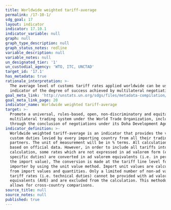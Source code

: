```yaml
---
title: Worldwide weighted tariff-average
permalink: /17-10-1/
sdg_goal: 17
layout: indicator
indicator: 17.10.1
indicator_variable: null
graph: null
graph_type_description: null
graph_status_notes: redline
variable_description: null
variable_notes: null
un_designated_tier: '1'
un_custodial_agency: 'WTO, ITC, UNCTAD'
target_id: '17.1'
has_metadata: true
rationale_interpretation: >-
  The average level of customs tariff rates applied worldwide can be used as an
  indicator of the degree of success achieved by multilateral negotiations.
goal_meta_link: 'http://unstats.un.org/sdgs/files/metadata-compilation/Metadata-Goal-17.pdf'
goal_meta_link_page: 20
indicator_name: Worldwide weighted tariff-average
target: >-
  Promote a universal, rules-based, open, non-discriminatory and equitable
  multilateral trading system under the World Trade Organization, including
  through the conclusion of negotiations under its Doha Development Agenda.
indicator_definition: >-
  Worldwide weighted tariff-average is an indicator that provides the value of
  custom duties levied by every importing country from all their trading
  partners. The unit of measurement will be in % terms. All calculations are
  based on official data. However, in order to include all tariffs into the
  calculation, some rates which are not expressed in ad valorem form (e.g.,
  specific duties) are converted in ad valorem equivalents (i.e. in per cent of
  the import value), The conversion is made at the tariff line level for each
  importer by using the unit value method. Import unit values are calculated
  from import values and quantities. Only a limited number of non-ad valorem
  tariff rates (i.e. technical duties) cannot be provided with ad valorem
  equivalents (AVE) and are excluded from the calculation. This methodology also
  allows for cross-country comparisons.
source_title: null
source_notes: null
published: true
---
```

